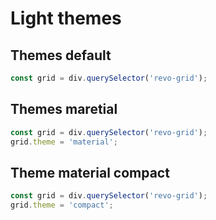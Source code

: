 
# Light themes 


## Themes default

```js
const grid = div.querySelector('revo-grid');
```


## Themes maretial

```js
const grid = div.querySelector('revo-grid');
grid.theme = 'material';
```

## Theme material compact

```js
const grid = div.querySelector('revo-grid');
grid.theme = 'compact';
```